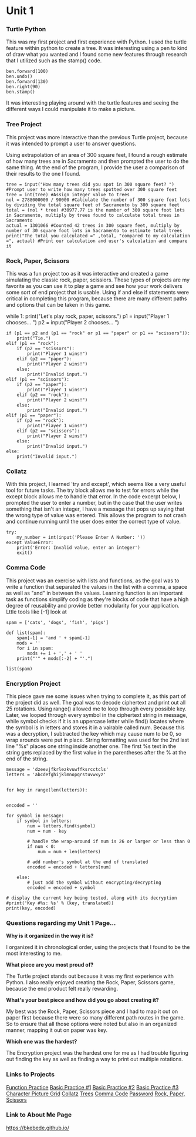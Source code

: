 # Unit 1

### Turtle Python

This was my first project and first experience with Python. I used the turtle feature within python to create a tree. It was interesting using a pen to kind of draw what you wanted and I found some new features through research that I utilized such as the stamp() code. 

    ben.forward(100)
    ben.undo()
    ben.forward(130)
    ben.right(90)
    ben.stamp()
    
It was interesting playing around with the turtle features and seeing the different ways I could manipulate it to make a picture. 

### Tree Project

This project was more interactive than the previous Turtle project, because it was intended to prompt a user to answer questions. 

Using extrapolation of an area of 300 square feet, I found a rough estimate of how many trees are in Sacramento and then prompted the user to do the same thing. At the end of the program, I provide the user a comparison of their results to the one I found. 

    tree = input("How many trees did you spot in 300 square feet? ") #Prompt user to write how many trees spotted over 300 square feet
    tree = int(tree) #Assign integer value to trees
    nol = 2788000000 / 90000 #Calculate the number of 300 square foot lots by dividing the total square feet of Sacramento by 300 square feet
    total = (nol * tree) #30977.77 is the number of 300 square foot lots in Sacramento, multiply by trees found to calculate total trees in Sacramento
    actual = 1301066 #Counted 42 trees in 300 square feet, multiply by number of 30 square foot lots in Sacramento to estimate total trees
    print("The total you calculated =" ,total, "compared to my calculation =", actual) #Print our calculation and user's calculation and compare it

### Rock, Paper, Scissors 

This was a fun project too as it was interactive and created a game simulating the classic rock, paper, scissiors. These types of projects are my favorite as you can use it to play a game and see how your work delivers some sort of end project that is usable. Using if and else if statements were critical in completing this program, because there are many different paths and options that can be taken in this game. 

while 1:
    print("Let's play rock, paper, scissors.")
    p1 = input("Player 1 chooses... ")
    p2 = input("Player 2 chooses... ")

    if (p1 == p2 and (p1 == "rock" or p1 == "paper" or p1 == "scissors")):
        print("Tie.")
    elif (p1 == "rock"):
        if (p2 == "scissors"):
            print("Player 1 wins!")
        elif (p2 == "paper"):
            print("Player 2 wins!")
        else:
            print("Invalid input.")
    elif (p1 == "scissors"):
        if (p2 == "paper"):
            print("Player 1 wins!")
        elif (p2 == "rock"):
            print("Player 2 wins!")
        else:
            print("Invalid input.")
    elif (p1 == "paper"):
        if (p2 == "rock"):
            print("Player 1 wins!")
        elif (p2 == "scissors"):
            print("Player 2 wins!")
        else:
            print("Invalid input.")
    else:
        print("Invalid input.")
        
### Collatz

With this project, I learned 'try and except', which seems like a very useful tool for future tasks. The try block allows me to test for errors while the except block allows me to handle that error. In the code excerpt below, I prompted the user to enter a number, but in the case that the user writes something that isn't an integer, I have a message that pops up saying that the wrong type of value was entered. This allows the program to not crash and continue running until the user does enter the correct type of value. 

    try:
        my_number = int(input('Please Enter A Number: '))
    except ValueError:
        print('Error: Invalid value, enter an integer')
        exit()
    
### Comma Code

This project was an exercise with lists and functions, as the goal was to write a function that separated the values in the list with a comma, a space as well as "and" in between the values. Learning function is an important task as functions simplify coding as they're blocks of code that have a high degree of reusability and provide better modularity for your application. Lttle tools like [-1] look at 

    spam = ['cats', 'dogs', 'fish', 'pigs']

    def list(spam):
        spam[-1] = 'and ' + spam[-1]
        mods = ''
        for i in spam:
            mods += i + ',' + ' '
        print("'" + mods[:-2] + "'.")

    list(spam)

### Encryption Project 
This piece gave me some issues when trying to complete it, as this part of the project did as well. The goal was to decode ciphertext and print out all 25 rotations. Using range() allowed me to loop through every possible key. Later, we looped through every symbol in the ciphertext string in message, while symbol checks if it is an uppercase letter while find() locates where the symbol is in letters and stores it in a vairable called num. Because this was a decryption, I subtracted the key which may cause num to be 0, so wrap arounds were put in place. String formatting was used for the 2nd last line "%s" places one string inside another one. The first %s text in the string gets replaced by the first value in the parentheses after the % at the end of the string.

    message = 'dzeevjfkrlezkvuwffksrcctcls'
    letters = 'abcdefghijklmnopqrstuvwxyz'


    for key in range(len(letters)):

 
    encoded = ''

    for symbol in message:
        if symbol in letters:
            num = letters.find(symbol) 
            num = num - key

            # handle the wrap-around if num is 26 or larger or less than 0
            if num < 0:
                num = num + len(letters)

            # add number's symbol at the end of translated
            encoded = encoded + letters[num]

        else:
            # just add the symbol without encrypting/decrypting
            encoded = encoded + symbol

    # display the current key being tested, along with its decryption
    #print('Key #%s: %s' % (key, translated))
    print(key, encoded)
    
### Questions regarding my Unit 1 Page...

**Why is it organized in the way it is?**

I organized it in chronological order, using the projects that I found to be the most interesting to me. 

**What piece are you most proud of?**

The Turtle project stands out because it was my first experience with Python. I also really enjoyed creating the Rock, Paper, Scissors game, because the end product felt really rewarding. 

**What's your best piece and how did you go about creating it?**

My best was the Rock, Paper, Scissors piece and I had to map it out on paper first because there were so many different path routes in the game. So to ensure that all those options were noted but also in an organized manner, mapping it out on paper was key. 

**Which one was the hardest?**

The Encryption project was the hardest one for me as I had trouble figuring out finding the key as well as finding a way to print out multiple rotations.  

### Links to Projects 
[Function Practice](https://github.com/bkebede/Unit-1/blob/master/ATBS%20Functions%20Practice(1).docx)
[Basic Practice #1](https://github.com/bkebede/Unit-1/blob/master/Basic%20Practice%20%231.py)
[Basic Practice #2](https://github.com/bkebede/Unit-1/blob/master/Basic%20Practice%20%232.py)
[Basic Practice #3](https://github.com/bkebede/Unit-1/blob/master/Basic%20Practice%20%233.py)
[Character Picture Grid](https://github.com/bkebede/Unit-1/blob/master/Character%20picture%20grid.py)
[Collatz](https://github.com/bkebede/Unit-1/blob/master/Collatz.py)
[Trees](https://github.com/bkebede/Unit-1/blob/master/Trees(1).py)
[Comma Code](https://github.com/bkebede/Unit-1/blob/master/comma%20code.py)
[Password](https://github.com/bkebede/Unit-1/blob/master/pw.py)
[Rock, Paper, Scissors](https://github.com/bkebede/Unit-1/blob/master/rps.py)



### Link to About Me Page
<https://bkebede.github.io/>
